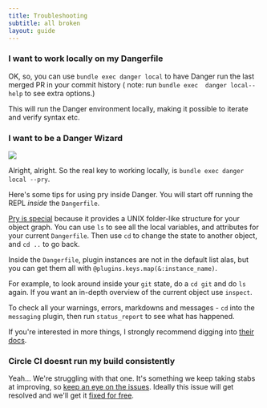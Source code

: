 ```yaml
---
title: Troubleshooting
subtitle: all broken
layout: guide
---
```


### I want to work locally on my Dangerfile

OK, so, you can use `bundle exec danger local` to have Danger run the last merged PR in your commit history ( note: run `bundle exec  danger local--help` to see extra options.)

This will run the Danger environment locally, making it possible to iterate and verify syntax etc.

### I want to be a Danger Wizard

![](http://i.imgur.com/QCwKwKQ.gif)

Alright, alright. So the real key to working locally, is `bundle exec danger local --pry`.

Here's some tips for using pry inside Danger. You will start off running the REPL _inside_ the `Dangerfile`.

[Pry is special][pry] because it provides a UNIX folder-like structure for your object graph. You can use `ls` to see all the local variables, and attributes for your current `Dangerfile`. Then use `cd` to change the state to another object, and `cd ..` to go back.

Inside the `Dangerfile`, plugin instances are not in the default list alas, but you can get them all with `@plugins.keys.map(&:instance_name)`.

For example, to look around inside your `git` state, do a `cd git` and do `ls` again. If you want an in-depth overview of the current object use `inspect`.

To check all your warnings, errors, markdowns and messages - `cd` into the `messaging` plugin, then run `status_report` to see what has happened.

If you're interested in more things, I strongly recommend digging into [their docs][pry].

### Circle CI doesnt run my build consistently

Yeah... We're struggling with that one. It's something we keep taking stabs at improving, so [keep an eye on the issues][circle_issues]. Ideally this issue will get resolved and we'll get it [fixed for free][circle_pr].


[circle_issues]: https://github.com/danger/danger/search?q=circle&state=open&type=Issues&utf8=✓
[circle_pr]: https://discuss.circleci.com/t/pull-requests-not-triggering-build/1213
[pry]: http://pryrepl.org